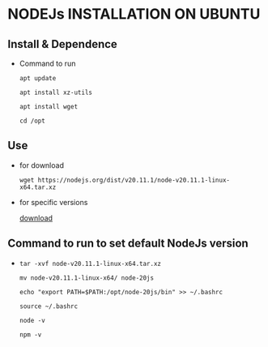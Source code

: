 NODEJs INSTALLATION ON UBUNTU
===

## Install & Dependence
- Command to run 
  ```
  apt update
  
  apt install xz-utils
  
  apt install wget
  
  cd /opt
  
  ```

## Use
- for download 
  ```
  wget https://nodejs.org/dist/v20.11.1/node-v20.11.1-linux-x64.tar.xz
  
  ```
- for specific versions 

   [download](https://nodejs.org/dist/)
 
## Command to run to set default NodeJs version
- 
  ```
  tar -xvf node-v20.11.1-linux-x64.tar.xz
  
  mv node-v20.11.1-linux-x64/ node-20js
  
  echo "export PATH=$PATH:/opt/node-20js/bin" >> ~/.bashrc
  
  source ~/.bashrc
  
  node -v
  
  npm -v
  
  ```
